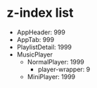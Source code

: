 # z-index list 
- AppHeader: 999
- AppTab: 999
- PlaylistDetail: 1999
- MusicPlayer
  - NormalPlayer: 1999
    - player-wrapper: 9
  - MiniPlayer: 1999
